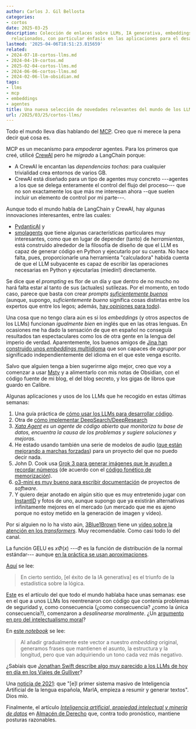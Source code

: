 ```yaml
---
author: Carlos J. Gil Bellosta
categories:
- cortos
date: 2025-03-25
description: Colección de enlaces sobre LLMs, IA generativa, embeddings y asuntos
  relacionados, con particular énfasis en las aplicaciones para el desarrollo de código.
lastmod: '2025-04-06T18:51:23.815659'
related:
- 2024-07-18-cortos-llms.md
- 2024-04-19-cortos.md
- 2025-02-04-cortos-llms.md
- 2024-06-06-cortos-llms.md
- 2024-02-06-llm-obsidian.md
tags:
- llms
- mcp
- embeddings
- agentes
title: Una nueva selección de novedades relevantes del mundo de los LLMs
url: /2025/03/25/cortos-llms/
---
```


Todo el mundo lleva días hablando del [MCP](https://www.anthropic.com/news/model-context-protocol). Creo que ni merece la pena decir qué cosa es.

MCP es un mecanismo para _empoderar_ agentes. Para los primeros que creé, utilicé [CrewAI](https://docs.crewai.com/examples/example) pero he _migrado_ a LangChain porque:
- A CrewAI le encantan las _dependencias tochas_: para cualquier trivialidad crea entornos de varios GB.
- CrewAI está diseñado para un tipo de agentes muy concreto ---agentes a los que se delega enteramente el control del flujo del proceso--- que no son exactamente los que más me interesan ahora --que suelen incluir un elemento de control por mi parte---.

Aunque todo el mundo habla de LangChain y CrewAI, hay algunas innovaciones interesantes, entre las cuales:
- [PydanticAI](https://ai.pydantic.dev/) y
- [smolagents](https://github.com/huggingface/smolagents/blob/main/src/smolagents/agents.py) que tiene algunas características particulares muy interesantes, como que en lugar de depender (tanto) de _herramientas_, está construido alrededor de la filosofía de diseño de que el LLM es capaz de generar código en Python y ejecutarlo por su cuenta. No hace falta, pues, proporcionarle una herramienta "calculadora" habida cuenta de que el LLM subyacente es capaz de escribir las operaciones necesarias en Python y ejecutarlas (miedín!) directamente.

Se dice que el _prompting_ es flor de un día y que dentro de no mucho no hará falta estar al tanto de sus (actuales) sutilezas. Por el momento, en todo caso, parece que basta con crear _prompts_ [_suficientemente buenos_](https://www.oneusefulthing.org/p/getting-started-with-ai-good-enough) (aunque, supongo, _suficientemente bueno_ significa cosas distintas entre los expertos que entre los legos; además, [hay opiniones para todo](https://medium.com/artificial-corner/youre-using-chatgpt-wrong-here-s-how-to-be-ahead-of-99-of-chatgpt-users-886a50dabc54)).

Una cosa que no tengo clara aún es si los _embeddings_ (y otros aspectos de los LLMs) funcionan _igualmente bien_ en inglés que en las otras lenguas. En ocasiones me ha dado la sensación de que en español no conseguía resultados tan espectaculares como los de otra gente en la lengua del imperio de verdad. Aparentemente, los buenos amigos de [Jina han construido unos _embeddings_ multiidioma](https://jina.ai/news/bridging-language-gaps-in-multilingual-embeddings-via-contrastive-learning/) que son capaces de _agrupar_ por significado independientemente del idioma en el que este venga escrito.

Salvo que alguien tenga a bien sugerirme algo mejor, creo que voy a comenzar a usar [Msty](https://msty.app/) y a alimentarlo con mis notas de Obsidian, con el código fuente de mi blog, el del blog secreto, y los gigas de libros que guardo en Calibre.

Algunas aplicaciones y usos de los LLMs que he recogido en estas últimas semanas:
1. Una guía práctica de [cómo usar los LLMs para desarrollar código](https://simonwillison.net/2025/Mar/11/using-llms-for-code/).
1. Otra de [cómo implementar DeepSearch/DeepResearch](https://jina.ai/news/a-practical-guide-to-implementing-deepsearch-deepresearch)
1. _[Xata Agent](https://github.com/xataio/agent) es un agente de código abierto que monitoriza tu base de datos, encuentra la causa de los problemas y sugiere soluciones y mejoras._
1. He estado usando también una serie de modelos de audio ([que están mejorando a marchas forzadas](https://openai.com/index/introducing-our-next-generation-audio-models/)) para un proyecto del que no puedo decir nada.
1. John D. Cook usa [Grok 3 para generar imágenes que le ayuden a recordar números](https://www.johndcook.com/blog/2025/02/20/mnemonic-images-grok-3/) (de acuerdo con el [código fonético de memorización](https://es.wikipedia.org/wiki/C%C3%B3digo_fon%C3%A9tico_(memorizaci%C3%B3n))).
1. [o3-mini es muy bueno para escribir documentación](https://simonwillison.net/2025/Feb/5/o3-mini-documentation/) de proyectos de _software_.
1. Y quiero dejar anotado en algún sitio que es muy entretenido jugar con [InstantID](https://huggingface.co/spaces/InstantX/InstantID) y fotos de uno, aunque supongo que ya existirán alternativas infinitamente mejores en el mercado (un mercado que me es ajeno porque no estoy metido en la generación de imagen y vídeo).

Por si alguien no lo ha visto aún, [3Blue1Brown](https://www.youtube.com/@3blue1brown) tiene un [vídeo sobre la atención en los _transformers_](https://www.youtube.com/watch?v=eMlx5fFNoYc). Muy recomendable. Como casi todo lo del canal.

La función GELU es $x\Phi(x)$ ---$\Phi$ es la función de distribución de la normal estándar--- aunque [en la práctica se usan aproximaciones](https://www.johndcook.com/blog/2025/03/06/gelu/).

[Aquí](https://www.johndcook.com/blog/2025/02/20/bitter-lesson/) se lee:

> En cierto sentido, [el éxito de la IA generativa] es el triunfo de la estadística sobre la lógica.

[Este](https://arxiv.org/abs/2502.17424) es el artículo del que todo el mundo hablaba hace unas semanas: ese en el que a unos LLMs los reentrenaron con código que contenía problemas de seguridad y, como consecuencia (¿como consecuencia? ¿como la única consecuencia?), comenzaron a _desalinearse moralmente_. ¿Un [argumento en pro del intelectualismo moral](https://piensoluegohesobrevivido.es/2025/llms-intelectualismo-moral/)?

En [este _notebook_](https://colab.research.google.com/drive/1CF5Lr1bxoAFC_IPX5I0azu4X8UDz_zp-?usp=sharing#scrollTo=Tt9jdigttNFD) se lee:

> Al añadir gradualmente este vector a nuestro _embedding_ original, generamos frases que mantienen el asunto, la estructura y la longitud, pero que van adquiriendo un tono cada vez más negativo.

¿Sabíais que [Jonathan Swift describe algo muy parecido a los LLMs de hoy en día en los Viajes de Gulliver](https://thechipletter.substack.com/p/the-engine)?

Una [noticia de 2021](https://portal.mineco.gob.es/ca-es/comunicacion/Pagines/211111_np_maria.aspx): que "[e]l primer sistema masivo de Inteligencia Artificial de la lengua española, MarIA, empieza a resumir y generar textos". Dios mío.

Finalmente, el artículo [_Inteligencia artificial, propiedad intelectual y minería de datos_](https://almacendederecho.org/inteligencia-artificial-propiedad-intelectual-y-mineria-de-datos) en [Almacén de Derecho](https://almacendederecho.org/) que, contra todo pronóstico, mantiene posturas razonables.